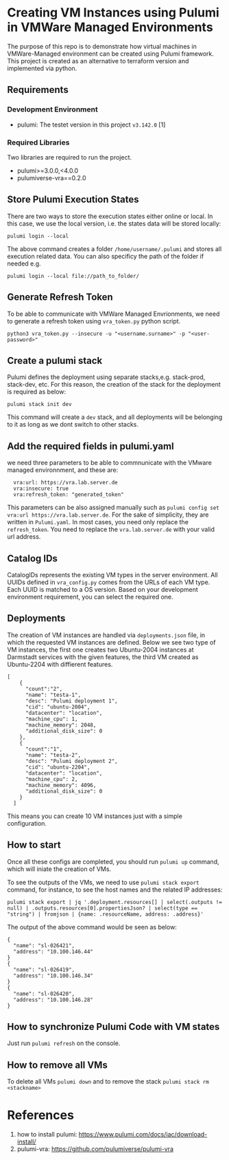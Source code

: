 # Creating VM Instances using Pulumi in VMWare Managed Environments

The purpose of this repo is to demonstrate how virtual machines in VMWare-Managed environment can be created using Pulumi framework. This project is created as an alternative to terraform version and implemented via python. 

## Requirements

### Development Environment

- pulumi: The testet version in this project `v3.142.0` [1]


### Required Libraries
Two libraries are required to run the project.

- pulumi>=3.0.0,<4.0.0
- pulumiverse-vra==0.2.0


## Store Pulumi Execution States
There are two ways to store the execution states either online or local. In this case, we use the local version, i.e. the states data will be stored locally:

`pulumi login --local`

The above command creates a folder `/home/username/.pulumi` and stores all execution related data. You can also specificy the path of the folder if needed e.g.

`pulumi login --local file://path_to_folder/`

## Generate Refresh Token
To be able to communicate with VMWare Managed Envrionments, we need to generate a refresh token using  `vra_token.py` python script.
```
python3 vra_token.py --insecure -u "<username.surname>" -p "<user-password>"
```
## Create a pulumi stack

Pulumi defines the deployment using separate stacks,e.g. stack-prod, stack-dev, etc. For this reason, the creation of the stack for the deployment is required as below:

`pulumi stack init dev`

This command will create a `dev` stack, and all deployments will be belonging to it as long as we dont switch to other stacks.

## Add the required fields in pulumi.yaml

we need three parameters to be able to commnunicate with the VMware managed environnment, and these are:

```
  vra:url: https://vra.lab.server.de
  vra:insecure: true
  vra:refresh_token: "generated_token"
```

This parameters can be also assigned manually such as `pulumi config set vra:url https://vra.lab.server.de`. For the sake of simplicity, they are written in `Pulumi.yaml`. In most cases, you need only replace the `refresh_token`. You need to replace the `vra.lab.server.de` with your valid url address.

## Catalog IDs 

CatalogIDs represents the existing VM types in the server environment. All UUIDs defined in `vra_config.py` comes from the URLs of each VM type. Each UUID is matched to a OS version. Based on your development environment requirement, you can select the required one.

## Deployments
The creation of VM instances are handled via `deployments.json` file, in which the requested VM instances are defined. Below we see two type of VM instances, the first one creates two Ubuntu-2004 instances at Darmstadt services with the given features, the third VM created as Ubuntu-2204 with diffierent features. 
```
[
    {
      "count":"2",
      "name": "testa-1",
      "desc": "Pulumi deployment 1",
      "cid": "ubuntu-2004",
      "datacenter": "location",
      "machine_cpu": 1,
      "machine_memory": 2048,
      "additional_disk_size": 0
    },
    {
      "count":"1",
      "name": "testa-2",
      "desc": "Pulumi deployment 2",
      "cid": "ubuntu-2204",
      "datacenter": "location",
      "machine_cpu": 2,
      "machine_memory": 4096,
      "additional_disk_size": 0
    }
  ]
```

This means you can create 10 VM instances just with a simple configuration.

## How to start

Once all these configs are completed, you should run `pulumi up` command, which will iniate the creation of VMs.

To see the outputs of the VMs, we need to use `pulumi stack export` command, for instance, to see the host names and the related IP addresses:

```
pulumi stack export | jq '.deployment.resources[] | select(.outputs != null) | .outputs.resources[0].propertiesJson? | select(type == "string") | fromjson | {name: .resourceName, address: .address}'
```

The output of the above command would be seen as below:

```
{
  "name": "sl-026421",
  "address": "10.100.146.44"
}
{
  "name": "sl-026419",
  "address": "10.100.146.34"
}
{
  "name": "sl-026420",
  "address": "10.100.146.28"
}
```

## How to synchronize Pulumi Code with VM states

Just run `pulumi refresh` on the console.

## How to remove all VMs 

To delete all VMs `pulumi down` and to remove the stack `pulumi stack rm <stackname>`

# References

1. how to install pulumi: https://www.pulumi.com/docs/iac/download-install/
2. pulumi-vra: https://github.com/pulumiverse/pulumi-vra

